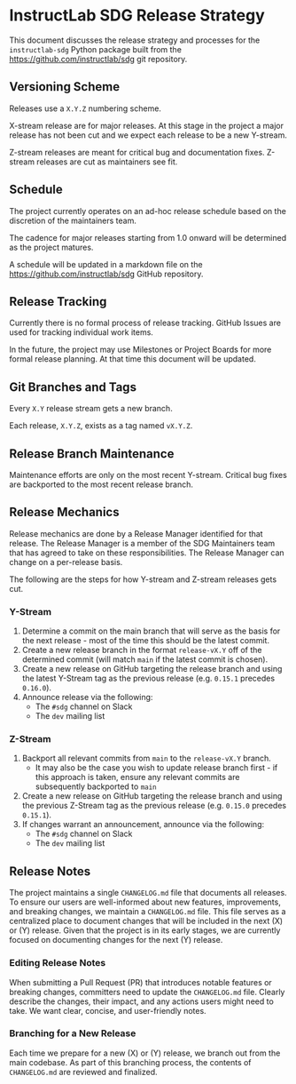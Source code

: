 # InstructLab SDG Release Strategy

This document discusses the release strategy and processes for the
`instructlab-sdg` Python package built from the
<https://github.com/instructlab/sdg> git repository.

## Versioning Scheme

Releases use a `X.Y.Z` numbering scheme.

X-stream release are for major releases. At this stage in the project a major release has not been cut and we expect each release to be a new Y-stream.

Z-stream releases are meant for critical bug and documentation fixes. Z-stream releases are cut as maintainers see fit.

## Schedule

The project currently operates on an ad-hoc release schedule based on the discretion of the maintainers team.

The cadence for major releases starting from 1.0 onward will be determined as the project matures.

A schedule will be updated in a markdown file on the <https://github.com/instructlab/sdg> GitHub repository.

## Release Tracking

Currently there is no formal process of release tracking. GitHub Issues are used for tracking individual work items.

In the future, the project may use Milestones or Project Boards for more formal release planning. At that time this document will be updated.

## Git Branches and Tags

Every `X.Y` release stream gets a new branch.

Each release, `X.Y.Z`, exists as a tag named `vX.Y.Z`.

## Release Branch Maintenance

Maintenance efforts are only on the most recent Y-stream.
Critical bug fixes are backported to the most recent release branch.

## Release Mechanics

Release mechanics are done by a Release Manager identified for that release.
The Release Manager is a member of the SDG Maintainers team that has agreed to take on these responsibilities.
The Release Manager can change on a per-release basis.

The following are the steps for how Y-stream and Z-stream releases gets cut.

### Y-Stream

1. Determine a commit on the main branch that will serve as the basis for the next release - most of the time this should be the latest commit.
1. Create a new release branch in the format `release-vX.Y` off of the determined commit (will match `main` if the latest commit is chosen).
1. Create a new release on GitHub targeting the release branch and using the latest Y-Stream tag as the previous release (e.g. `0.15.1` precedes `0.16.0`).
1. Announce release via the following:
    - The `#sdg` channel on Slack
    - The `dev` mailing list

### Z-Stream

1. Backport all relevant commits from `main` to the `release-vX.Y` branch.
    - It may also be the case you wish to update release branch first - if this approach is taken, ensure any relevant commits are subsequently backported to `main`
1. Create a new release on GitHub targeting the release branch and using the previous Z-Stream tag as the previous release (e.g. `0.15.0` precedes `0.15.1`).
1. If changes warrant an announcement, announce via the following:
    - The `#sdg` channel on Slack
    - The `dev` mailing list

## Release Notes

The project maintains a single `CHANGELOG.md` file that documents all releases. To ensure our users
are well-informed about new features, improvements, and breaking changes, we maintain a
`CHANGELOG.md` file. This file serves as a centralized place to document changes that will be
included in the next (X) or (Y) release. Given that the project is in its early stages, we are
currently focused on documenting changes for the next (Y) release.

### Editing Release Notes

When submitting a Pull Request (PR) that introduces notable features or breaking changes, committers
need to update the `CHANGELOG.md` file. Clearly describe the changes, their impact, and
any actions users might need to take. We want clear, concise, and user-friendly notes.

### Branching for a New Release

Each time we prepare for a new (X) or (Y) release, we branch out from the main codebase.
As part of this branching process, the contents of `CHANGELOG.md` are reviewed and
finalized.
